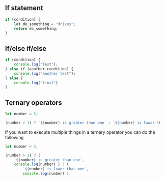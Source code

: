 
## If statement

```js
if (condition) {
	let do_something = "drives";
	return do_something;
}
```

## If/else if/else

```js
if (condition) {
	console.log("Test");
} else if (another_condition) {	
	console.log("another test");
} else {
	console.log("final")
}
```


## Ternary operators

```js
let number = 5;

(number > 1) ? `${number} is greater than one` : `${number} is lower than one`;
```

If you want to execute multiple things in a ternary operator you can do the following

```js
let number = 5;

(number > 1) ? (
	`${number} is greater than one`,
	console.log(number) ) : (
		`${number} is lower than one`,
		console.log(number) );
```
